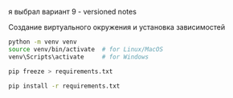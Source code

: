 я выбрал вариант 9 - versioned notes

Создание виртуального окружения и установка зависимостей

```bash
python -m venv venv
source venv/bin/activate  # for Linux/MacOS
venv\Scripts\activate     # for Windows

pip freeze > requirements.txt

pip install -r requirements.txt
```